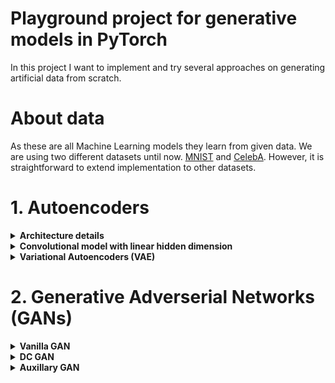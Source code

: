 # Playground project for generative models in PyTorch
In this project I want to implement and try several approaches on generating artificial data from scratch. 
# About data
As these are all Machine Learning models they learn from given data. We are using two different datasets until now. [MNIST](http://yann.lecun.com/exdb/mnist/) and [CelebA](http://mmlab.ie.cuhk.edu.hk/projects/CelebA.html). However, it is straightforward to extend implementation to other datasets.
# 1. Autoencoders

<details>
    
 
 <summary><b>Architecture details</b></summary><br/>
  
Autoencoder architecture is fully described by a set of parameters:
    - base_channels: Number of channels after first convolution
    - conv_blocks_per_decrease: Convolutions in each downsizing module
    - channel_increase_factor: Factor by which channels increase after each downsizing module
    - encode_factor: Number of downsizing modules
    - latent_dim: Dimension of encoding vector
    - initial_upsample_size: Start resolution in decoder
    - skip_connections: Use ResNet like skip connections in downsizing modules
    - auxillary: Allow encoder to also learn class labels (makes training easier)
For a more exact description see [configs folder](configs/README.md)
    
A model summary can be retrieved by running `python -m models.Autoencoder -h`. Note: parameters in summary are currently hardcoded.
    
 </details>


<details>
 <summary><b>Convolutional model with linear hidden dimension</b></summary><br/>

    
Autoencoder, that encodes to a n-dimensional linear feature vector. n is dependent on architecture parameters. Standard is 128.
    
<br/>
<b> Reconstructions results for standard Autoencoder (128 dimensions) </b> <br/>

| ![Linear autoencoder result](result_figures/AE_MNIST_reconstruction.png) | 
|:--:|
|MNIST|
    
<!---
| ![Linear autoencoder result](result_figures/AE_MNIST_reconstruction.png) | ![Linear autoencoder result](result_figures/AE_linear_CelebA_reconstruction.png) |
|:--:|:--:|
|MNIST|CelebA|
--->

<!--- Encoding visualized in hidden space \
![Linear autoencoder hidden space](result_figures/2d_encoding_AE_linear.png) --->
#### t-SNE representation of hidden space
To see how well the model is seperating classes, we sample from the test set and visualize their hidden represention using t-SNE. We use MNIST as we have class labels. <br/>
![TSNE of hidden representation for linear autoencoder on MNIST](result_figures/tsne_AE_MNIST.png)
 </details>
 </details>

<details>
 <summary><b> Variational Autoencoders (VAE) </b></summary><br/>
  
Variational autoencoders similarily to Autoencoders trying to find a good hidden encoding for reconstruction of input data. However, they encode to a mean and variance, where the minimization of KL-divergence to a standard normal distribution is part of optimization objective. Thus artificial data can be generated by sampling from a standard normal distribution and decode these. <br/>
<b> Reconstruction of given test samples </b> <br/>

| ![Reconstructed samples VAE MNIST](result_figures/VAE_MNIST_reconstruction.png) | 
|:--:|
|MNIST|

<!---
| ![Reconstructed samples VAE MNIST](result_figures/VAE_MNIST_reconstruction.png) | ![Reconstructed samples VAE CelebA](result_figures/VAE_CelebA_reconstruction.png) |
|:--:|:--:|
|MNIST|CelebA|
--->

<!---
<b> Randomly generated artificial samples </b> <br/>

| ![Artificial MNIST](result_figures/artificial_samples_MNIST.png) | ![Artificial CelebA](result_figures/artificial_samples_CelebA.png) |
|:--:|:--:|
--->

<b> Reconstructed samples from linear grid in two dimensions </b> <br/>
![VAE generated samples MNIST](result_figures/VAE_generation.png) <br/>
</details>
</details>

<!--- Visualization of encoding of mean values in hidden 2d space. Note how it is much more centered around zero. \
![VAE encoding](result_figures/2d_encoding_VAE.png) --->

# 2. Generative Adverserial Networks (GANs)
<details>
 <summary><b> Vanilla GAN </b></summary><br/>
  
  Original GANs (Goodfellow et al) that are based upon linear layers in generator and discriminator.
  ![MNIST_Vanilla_result](result_figures/VanillaGAN_MNIST_2020-01-14_18:49.png)
  
</details>

<details>
 <summary><b> DC GAN </b></summary><br/>
  
  Concept of GANs that utilize convolutional layers in generator and discriminator.
  ![MNIST_DCGAN_result](result_figures/DCGAN_MNIST_2020-01-14_20:50.png)
  
</details>

<details>
 <summary><b> Auxillary GAN </b></summary><br/>
  
  DC GAN but labels of dataset are used as generator input and discriminator output.
  ![MNIST_AUX_DCGAN_result](result_figures/DCGAN_MNIST_2020-01-16_12:36.png)
</details>

